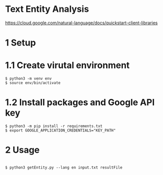 # Text Entity Analysis

https://cloud.google.com/natural-language/docs/quickstart-client-libraries

# 1 Setup


# 1.1 Create virutal environment



```shell
$ python3 -m venv env
$ source env/bin/activate

```
# 1.2 Install packages and Google API key

```shell
$ python3 -m pip install -r requirements.txt
$ export GOOGLE_APPLICATION_CREDENTIALS="KEY_PATH"

```


# 2 Usage

```shell

$ python3 getEntity.py --lang en input.txt resultFile 

```
